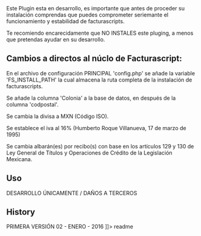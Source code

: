 <snippet>
  <content><![CDATA[
# Facturascript Traducción para México V.0
(NO PARA INSTALACIÓN)

Este Plugin esta en desarrollo, es importante que antes de proceder su instalación comprendas que puedes comprometer seriemante el funcionamiento y estabilidad de facturascripts.

Te recomiendo encarecidamente que NO INSTALES este pluging, a menos que pretendas ayudar en su desarrollo.

## Cambios a directos al núclo de Facturascript:

En el archivo de configuración  PRINCIPAL 'config.php' se añade la variable 'FS_INSTALL_PATH'
la cual almacena la ruta completa de la instalación de facturascripts.

Se añade la columna 'Colonia' a la base de datos, en después de la columna 'codpostal'.

Se cambia la divisa a MXN (Código ISO). 

Se establece el iva al 16% (Humberto Roque Villanueva, 17 de marzo de 1995)

Se cambia albarán(es) por recibo(s) con base en los artículos 129 y 130 de Ley General de Títulos y Operaciones de Crédito 
de la Legislación Mexicana. 

## Uso

DESARROLLO ÚNICAMENTE / DAÑOS A TERCEROS 

## History

PRIMERA VERSIÓN 02 - ENERO - 2016
]]></content>
  <tabTrigger>readme</tabTrigger>
</snippet>
